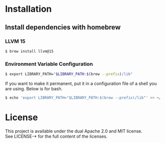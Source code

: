 # Installation

## Install dependencies with homebrew

### LLVM 15

```bash
$ brew install llvm@15
```

### Environment Variable Configuration

```bash
$ export LIBRARY_PATH="$LIBRARY_PATH:$(brew --prefix)/lib"
```

If you want to make it permanent, put it in a configuration file of a shell you are using.
Below is for bash.

```bash
$ echo 'export LIBRARY_PATH="$LIBRARY_PATH:$(brew --prefix)/lib"' >> ~/.bashrc
```

# License

This project is available under the dual Apache 2.0 and MIT license.<br/>
See LICENSE-* for the full content of the licenses.
